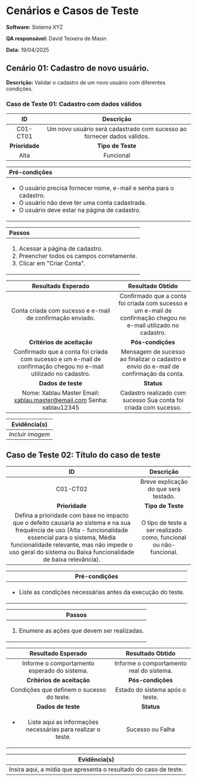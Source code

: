 # Cenários e Casos de Teste

**Software:** Sistema XYZ

**QA responsável:** David Teixeira de Masin

**Data:** 19/04/2025

## Cenário 01: Cadastro de novo usuário.

**Descrição:** Validar o cadastro de um novo usuário com diferentes condições.

### Caso de Teste 01: Cadastro com dados válidos

| **ID**       | **Descrição** |
| :--------: | :----------:|
| C01-CT01 | Um novo usuário será cadastrado com sucesso ao fornecer dados válidos. |
| **Prioridade** | **Tipo de Teste** |
| Alta       | Funcional     |

| **Pré-condições** |
| :-------- |
| <ul> <li>O usuário precisa fornecer nome, e-mail e senha para o cadastro.</li> <li>O usuário não deve ter uma conta cadastrada.</li> <li>O usuário deve estar na página de cadastro.</li> </ul> |

| **Passos** |
| :-------- |
| <ol> <li>Acessar a página de cadastro.</li> <li>Preencher todos os campos corretamente.</li> <li>Clicar em "Criar Conta".</li> </ol>|

| **Resultado Esperado** | **Resultado Obtido** |
| :--------: | :--------: |
| Conta criada com sucesso e e-mail de confirmação enviado. | Confirmado que a conta foi criada com sucesso e um e-mail de confirmação chegou no e-mail utilizado no cadastro. |
|**Critérios de aceitação** | **Pós-condições** |
| Confirmado que a conta foi criada com sucesso e um e-mail de confirmação chegou no e-mail utilizado no cadastro. | Mensagem de sucesso ao finalizar o cadastro e envio do e-mail de confirmação da conta. |
| **Dados de teste** | **Status** |
| Nome: Xablau Master Email: xablau.master@email.com Senha: xablau12345 | Cadastro realizado com sucesso Sua conta foi criada com sucesso. |

| **Evidência(s)** |
| :--------: |
| *Incluir imagem* |


## Caso de Teste 02: Título do caso de teste

| **ID**       | **Descrição** |
| :--------: | :----------:|
| C01-CT02 | Breve explicação do que será testado. |
| **Prioridade** | **Tipo de Teste** |
| Defina a prioridade com base no impacto que o defeito causaria ao sistema e na sua frequência de uso (Alta - funcionalidade essencial para o sistema, Média funcionalidade relevante, mas não impede o uso geral do sistema ou Baixa funcionalidade de baixa relevância). | O tipo de teste a ser realizado como, funcional ou não-funcional. |

| **Pré-condições** |
| :--------: |
| <ul><li>Liste as condições necessárias antes da execução do teste.</li></ul> |

| **Passos** |
| :--------: |
| <ol> <li>Enumere as ações que devem ser realizadas.</li> </ol> |

| **Resultado Esperado** | **Resultado Obtido** |
| :--------: | :--------: |
| Informe o comportamento esperado do sistema. | Informe o comportamento real do sistema. |
| **Critérios de aceitação** | **Pós-condições** |
| Condições que definem o sucesso do teste. | Estado do sistema após o teste. |
| **Dados de teste** | **Status** |
| <ul> <li>Liste aqui as informações necessárias para realizar o teste.</li> </ul> | Sucesso ou Falha |

| **Evidência(s)** |
| :--------: |
| Insira aqui, a mídia que apresenta o resultado do caso de teste. |
